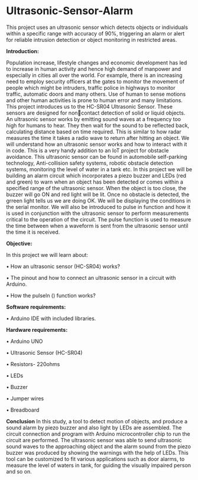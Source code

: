 # Ultrasonic-Sensor-Alarm
This project uses an ultrasonic sensor which detects objects or individuals within a specific range with accuracy of 90%, triggering an alarm or alert for reliable intrusion detection or object monitoring in restricted areas. 

**Introduction:**

Population increase, lifestyle changes and economic development has led to increase in human 
activity and hence high demand of manpower and especially in cities all over the world. For example, 
there is an increasing need to employ security officers at the gates to monitor the movement of people 
which might be intruders, traffic police in highways to monitor traffic, automatic doors and many 
others. Use of human to sense motions and other human activities is prone to human error and many 
limitations.
This project introduces us to the HC-SR04 Ultrasonic Sensor. These sensors are designed for noncontact detection of solid or liquid objects. An ultrasonic sensor works by emitting sound waves at a 
frequency too high for humans to hear. They then wait for the sound to be reflected back, calculating 
distance based on time required. This is similar to how radar measures the time it takes a radio wave 
to return after hitting an object. We will understand how an ultrasonic sensor works and how to 
interact with it in code. This is a very handy addition to an IoT project for obstacle avoidance. This 
ultrasonic sensor can be found in automobile self-parking technology, Anti-collision safety systems, 
robotic obstacle detection systems, monitoring the level of water in a tank etc.
In this project we will be building an alarm circuit which incorporates a piezo buzzer and LEDs (red 
and green) to warn when an object has been detected or comes within a specified range of the 
ultrasonic sensor. When the object is too close, the buzzer will go ON and red light will be lit. Once 
no obstacle is detected, the grreen light tells us we are doing OK. We will be displaying the conditions 
in the serial monitor. We will also be introduced to pulse in function and how it is used in conjunction 
with the ultrasonic sensor to perform measurements critical to the operation of the circuit. The pulse 
function is used to measure the time between when a waveform is sent from the ultrasonic sensor 
until the time it is received.

**Objective:**

In this project we will learn about:

• How an ultrasonic sensor (HC-SR04) works?

• The pinout and how to connect an ultrasonic sensor in a circuit with Arduino.

• How the pulseln () function works?



**Software requirements:**

• Arduino IDE with included libraries.

**Hardware requirements:**

• Arduino UNO

• Ultrasonic Sensor (HC-SR04)

• Resistors- 220ohms

• LEDs

• Buzzer

• Jumper wires

• Breadboard

**Conclusion**
In this study, a tool to detect motion of objects, and produce a sound alarm by piezo buzzer and also 
light by LEDs are assembled. The circuit connection and program with Arduino microcontroller chip 
to run the circuit are performed. The ultrasonic sensor was able to send ultrasonic sound waves to the 
approaching object and the alarm sound from the piezo buzzer was produced by showing the warnings 
with the help of LEDs. This tool can be customized to fit various applications such as door alarms, 
to measure the level of waters in tank, for guiding the visually impaired person and so on.
